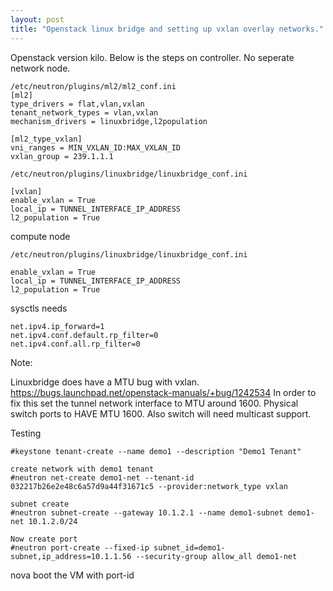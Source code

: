 ```yaml
---
layout: post
title: "Openstack linux bridge and setting up vxlan overlay networks."
---
```


Openstack version kilo. Below is the steps on controller. No seperate network node.

~~~
/etc/neutron/plugins/ml2/ml2_conf.ini
[ml2]
type_drivers = flat,vlan,vxlan
tenant_network_types = vlan,vxlan
mechanism_drivers = linuxbridge,l2population

[ml2_type_vxlan]
vni_ranges = MIN_VXLAN_ID:MAX_VXLAN_ID
vxlan_group = 239.1.1.1
~~~

~~~
/etc/neutron/plugins/linuxbridge/linuxbridge_conf.ini

[vxlan]
enable_vxlan = True
local_ip = TUNNEL_INTERFACE_IP_ADDRESS
l2_population = True
~~~

compute node  

~~~
/etc/neutron/plugins/linuxbridge/linuxbridge_conf.ini

enable_vxlan = True
local_ip = TUNNEL_INTERFACE_IP_ADDRESS
l2_population = True
~~~

sysctls needs

~~~
net.ipv4.ip_forward=1
net.ipv4.conf.default.rp_filter=0
net.ipv4.conf.all.rp_filter=0
~~~

Note: 

Linuxbridge does have a MTU bug with vxlan. https://bugs.launchpad.net/openstack-manuals/+bug/1242534
In order to fix this set the tunnel network interface to MTU around 1600. Physical switch ports to HAVE MTU 1600. Also switch will need multicast support. 

Testing 

~~~
#keystone tenant-create --name demo1 --description "Demo1 Tenant"

create network with demo1 tenant
#neutron net-create demo1-net --tenant-id 032217b26e2e48c6a57d9a44f31671c5 --provider:network_type vxlan

subnet create 
#neutron subnet-create --gateway 10.1.2.1 --name demo1-subnet demo1-net 10.1.2.0/24

Now create port
#neutron port-create --fixed-ip subnet_id=demo1-subnet,ip_address=10.1.1.56 --security-group allow_all demo1-net
~~~

nova boot the VM with port-id 
